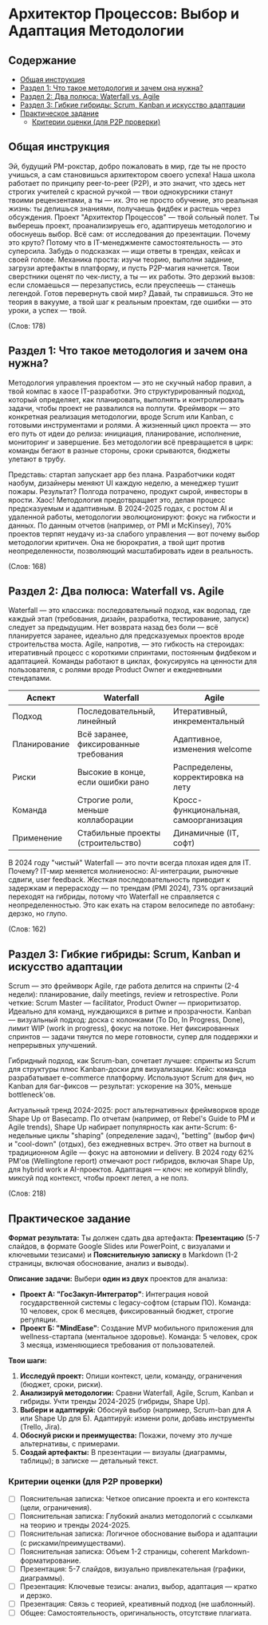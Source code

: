 # Архитектор Процессов: Выбор и Адаптация Методологии

## Содержание

- [Общая инструкция](#общая-инструкция)
- [Раздел 1: Что такое методология и зачем она нужна?](#раздел-1-что-такое-методология-и-зачем-она-нужна)
- [Раздел 2: Два полюса: Waterfall vs. Agile](#раздел-2-два-полюса-waterfall-vs-agile)
- [Раздел 3: Гибкие гибриды: Scrum, Kanban и искусство адаптации](#раздел-3-гибкие-гибриды-scrum-kanban-и-искусство-адаптации)
- [Практическое задание](#практическое-задание)
  - [Критерии оценки (для P2P проверки)](#критерии-оценки-для-p2p-проверки)

## Общая инструкция

Эй, будущий PM-рокстар, добро пожаловать в мир, где ты не просто учишься, а сам становишься архитектором своего успеха! Наша школа работает по принципу peer-to-peer (P2P), и это значит, что здесь нет строгих учителей с красной ручкой — твои однокурсники станут твоими рецензентами, а ты — их. Это не просто обучение, это реальная жизнь: ты делишься знаниями, получаешь фидбек и растешь через обсуждения. Проект "Архитектор Процессов" — твой сольный полет. Ты выберешь проект, проанализируешь его, адаптируешь методологию и обоснуешь выбор. Всё сам: от исследования до презентации. Почему это круто? Потому что в IT-менеджменте самостоятельность — это суперсила. Забудь о подсказках — ищи ответы в трендах, кейсах и своей голове. Механика проста: изучи теорию, выполни задание, загрузи артефакты в платформу, и пусть P2P-магия начнется. Твои сверстники оценят по чек-листу, а ты — их работы. Это дерзкий вызов: если сломаешься — перезапустись, если преуспеешь — станешь легендой. Готов перевернуть свой мир? Давай, ты справишься. Это не теория в вакууме, а твой шаг к реальным проектам, где ошибки — это уроки, а успех — твой.

(Слов: 178)

## Раздел 1: Что такое методология и зачем она нужна?

Методология управления проектом — это не скучный набор правил, а твой компас в хаосе IT-разработки. Это структурированный подход, который определяет, как планировать, выполнять и контролировать задачи, чтобы проект не развалился на полпути. Фреймворк — это конкретная реализация методологии, вроде Scrum или Kanban, с готовыми инструментами и ролями. А жизненный цикл проекта — это его путь от идеи до релиза: инициация, планирование, исполнение, мониторинг и завершение. Без методологии всё превращается в цирк: команды бегают в разные стороны, сроки срываются, бюджеты улетают в трубу.

Представь: стартап запускает app без плана. Разработчики кодят наобум, дизайнеры меняют UI каждую неделю, а менеджер тушит пожары. Результат? Полгода потрачено, продукт сырой, инвесторы в ярости. Хаос! Методология предотвращает это, делая процесс предсказуемым и адаптивным. В 2024-2025 годах, с ростом AI и удаленной работы, методологии эволюционируют: фокус на гибкости и данных. По данным отчетов (например, от PMI и McKinsey), 70% проектов терпят неудачу из-за слабого управления — вот почему выбор методологии критичен. Она не бюрократия, а твой щит против неопределенности, позволяющий масштабировать идеи в реальность.

(Слов: 168)

## Раздел 2: Два полюса: Waterfall vs. Agile

Waterfall — это классика: последовательный подход, как водопад, где каждый этап (требования, дизайн, разработка, тестирование, запуск) следует за предыдущим. Нет возврата назад без боли — всё планируется заранее, идеально для предсказуемых проектов вроде строительства моста. Agile, напротив, — это гибкость на стероидах: итеративный процесс с короткими спринтами, постоянным фидбеком и адаптацией. Команды работают в циклах, фокусируясь на ценности для пользователя, с ролями вроде Product Owner и ежедневными стендапами.

| Аспект          | Waterfall                          | Agile                              |
|-----------------|------------------------------------|------------------------------------|
| Подход          | Последовательный, линейный         | Итеративный, инкрементальный       |
| Планирование    | Всё заранее, фиксированные требования | Адаптивное, изменения welcome      |
| Риски           | Высокие в конце, если ошибки рано  | Распределены, корректировка на лету|
| Команда         | Строгие роли, меньше коллаборации  | Кросс-функциональная, самоорганизация |
| Применение      | Стабильные проекты (строительство) | Динамичные (IT, софт)             |

В 2024 году "чистый" Waterfall — это почти всегда плохая идея для IT. Почему? IT-мир меняется молниеносно: AI-интеграции, рыночные сдвиги, user feedback. Жесткая последовательность приводит к задержкам и перерасходу — по трендам (PMI 2024), 73% организаций переходят на гибриды, потому что Waterfall не справляется с неопределенностью. Это как ехать на старом велосипеде по автобану: дерзко, но глупо.

(Слов: 162)

## Раздел 3: Гибкие гибриды: Scrum, Kanban и искусство адаптации

Scrum — это фреймворк Agile, где работа делится на спринты (2-4 недели): планирование, daily meetings, review и retrospective. Роли четкие: Scrum Master — facilitator, Product Owner — приоритизатор. Идеально для команд, нуждающихся в ритме и прозрачности. Kanban — визуальный подход: доска с колонками (To Do, In Progress, Done), лимит WIP (work in progress), фокус на потоке. Нет фиксированных спринтов — задачи тянутся по мере готовности, супер для поддержки и непрерывных улучшений.

Гибридный подход, как Scrum-ban, сочетает лучшее: спринты из Scrum для структуры плюс Kanban-доски для визуализации. Кейс: команда разрабатывает e-commerce платформу. Используют Scrum для фич, но Kanban для баг-фиксов — результат: ускорение на 30%, меньше bottleneck'ов.

Актуальный тренд 2024-2025: рост альтернативных фреймворков вроде Shape Up от Basecamp. По отчетам (например, от Rebel's Guide to PM и Agile trends), Shape Up набирает популярность как анти-Scrum: 6-недельные циклы "shaping" (определение задач), "betting" (выбор фич) и "cool-down" (отдых), без ежедневных встреч. Это ответ на burnout в традиционном Agile — фокус на автономии и delivery. В 2024 году 62% PM'ов (Wellingtone report) отмечают рост гибридов, включая Shape Up, для hybrid work и AI-проектов. Адаптация — ключ: не копируй blindly, миксуй под контекст, чтобы проект летел, а не полз.

(Слов: 218)

## Практическое задание

**Формат результата:** Ты должен сдать два артефакта: **Презентацию** (5-7 слайдов, в формате Google Slides или PowerPoint, с визуалами и ключевыми тезисами) и **Пояснительную записку** в Markdown (1-2 страницы, включая обоснование, анализ и выводы).

**Описание задачи:** Выбери **один из двух** проектов для анализа:
- **Проект А: "ГосЗакуп-Интегратор"**: Интеграция новой государственной системы с legacy-софтом (старым ПО). Команда: 10 человек, срок 6 месяцев, фиксированный бюджет, строгие регуляции.
- **Проект Б: "MindEase"**: Создание MVP мобильного приложения для wellness-стартапа (ментальное здоровье). Команда: 5 человек, срок 3 месяца, изменяющиеся требования от пользователей.

**Твои шаги:**
1. **Исследуй проект:** Опиши контекст, цели, команду, ограничения (бюджет, сроки, риски).
2. **Анализируй методологии:** Сравни Waterfall, Agile, Scrum, Kanban и гибриды. Учти тренды 2024-2025 (гибриды, Shape Up).
3. **Выбери и адаптируй:** Обоснуй выбор (например, Scrum-ban для А или Shape Up для Б). Адаптируй: измени роли, добавь инструменты (Trello, Jira).
4. **Обоснуй риски и преимущества:** Покажи, почему это лучше альтернативы, с примерами.
5. **Создай артефакты:** В презентации — визуалы (диаграммы, таблицы); в записке — детальный текст.

### Критерии оценки (для P2P проверки)

- [ ] Пояснительная записка: Четкое описание проекта и его контекста (цели, ограничения).
- [ ] Пояснительная записка: Глубокий анализ методологий с ссылками на теорию и тренды 2024-2025.
- [ ] Пояснительная записка: Логичное обоснование выбора и адаптации (с рисками/преимуществами).
- [ ] Пояснительная записка: Объем 1-2 страницы, coherent Markdown-форматирование.
- [ ] Презентация: 5-7 слайдов, визуально привлекательная (графики, диаграммы).
- [ ] Презентация: Ключевые тезисы: анализ, выбор, адаптация — кратко и дерзко.
- [ ] Презентация: Связь с теорией, креативный подход (не шаблонный).
- [ ] Общее: Самостоятельность, оригинальность, отсутствие плагиата.
